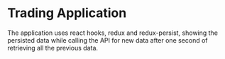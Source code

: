# Trading Application

The application uses react hooks, redux and redux-persist, showing the persisted data while calling the API for new data after one second of retrieving all the previous data.
